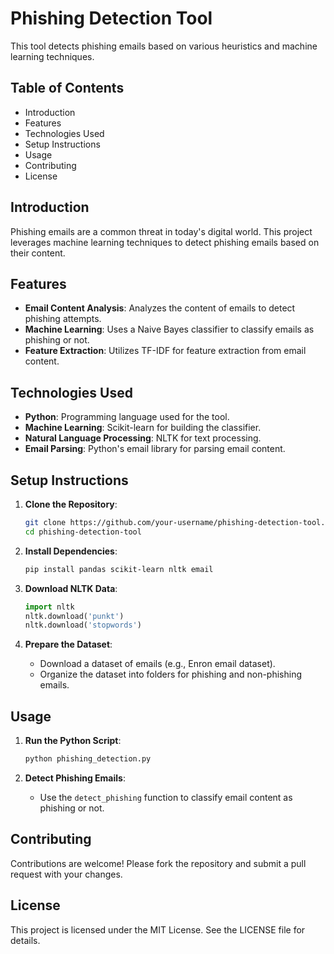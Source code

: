 # Phishing Detection Tool

This tool detects phishing emails based on various heuristics and machine learning techniques.

## Table of Contents
- Introduction
- Features
- Technologies Used
- Setup Instructions
- Usage
- Contributing
- License

## Introduction
Phishing emails are a common threat in today's digital world. This project leverages machine learning techniques to detect phishing emails based on their content.

## Features
- **Email Content Analysis**: Analyzes the content of emails to detect phishing attempts.
- **Machine Learning**: Uses a Naive Bayes classifier to classify emails as phishing or not.
- **Feature Extraction**: Utilizes TF-IDF for feature extraction from email content.

## Technologies Used
- **Python**: Programming language used for the tool.
- **Machine Learning**: Scikit-learn for building the classifier.
- **Natural Language Processing**: NLTK for text processing.
- **Email Parsing**: Python's email library for parsing email content.

## Setup Instructions
1. **Clone the Repository**:
    ```bash
    git clone https://github.com/your-username/phishing-detection-tool.git
    cd phishing-detection-tool
    ```

2. **Install Dependencies**:
    ```bash
    pip install pandas scikit-learn nltk email
    ```

3. **Download NLTK Data**:
    ```python
    import nltk
    nltk.download('punkt')
    nltk.download('stopwords')
    ```

4. **Prepare the Dataset**:
    - Download a dataset of emails (e.g., Enron email dataset).
    - Organize the dataset into folders for phishing and non-phishing emails.

## Usage
1. **Run the Python Script**:
    ```bash
    python phishing_detection.py
    ```

2. **Detect Phishing Emails**:
    - Use the `detect_phishing` function to classify email content as phishing or not.

## Contributing
Contributions are welcome! Please fork the repository and submit a pull request with your changes.

## License
This project is licensed under the MIT License. See the LICENSE file for details.
